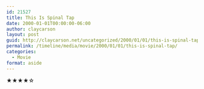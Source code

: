 ```yaml
---
id: 21527
title: This Is Spinal Tap
date: 2000-01-01T00:00:00-06:00
author: claycarson
layout: post
guid: http://claycarson.net/uncategorized/2000/01/01/this-is-spinal-tap/
permalink: /timeline/media/movie/2000/01/01/this-is-spinal-tap/
categories:
  - Movie
format: aside
---
```

<div class="media-details"></div>

<div class="media-creator"></div>

<div class="media-rating">★★★★☆</div>